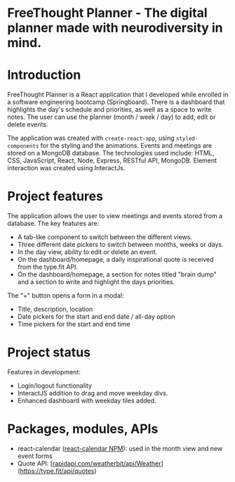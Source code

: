 # FreeThought Planner - The digital planner made with neurodiversity in mind.

# Introduction

FreeThought Planner is a React application that I developed while enrolled in a software engineering bootcamp (Springboard). There is a dashboard that highlights the day's schedule and priorities, as well as a space to write notes. The user can use the planner (month / week / day) to add, edit or delete events.

The application was created with `create-react-app`, using `styled-components` for the styling and the animations. Events and meetings are stored on a MongoDB database. The technologies used include: HTML, CSS, JavaScript, React, Node, Express, RESTful API, MongoDB. Element interaction was created using InteractJs.

# Project features

The application allows the user to view meetings and events stored from a database.
The key features are:

- A tab-like component to switch between the different views.
- Three different date pickers to switch between months, weeks or days.
- In the day view, ability to edit or delete an event.
- On the dashboard/homepage, a daily inspirational quote is received from the type.fit API.
- On the dashboard/homepage, a section for notes titled "brain dump" and a section to write and highlight the days priorities.

The "+" button opens a form in a modal:

- Title, description, location
- Date pickers for the start and end date / all-day option
- Time pickers for the start and end time

# Project status

Features in development:

- Login/logout functionality
- InteractJS addition to drag and move weekday divs.
- Enhanced dashboard with weekday tiles added.

# Packages, modules, APIs

- react-calendar ([react-calendar NPM](https://www.npmjs.com/package/react-calendar)): used in the month view and new event forms
- Quote API: [[rapidapi.com/weatherbit/api/Weather](https://type.fit/api/quotes)](https://type.fit/api/quotes)